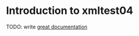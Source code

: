 # Introduction to xmltest04

TODO: write [great documentation](http://jacobian.org/writing/what-to-write/)
